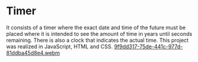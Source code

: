 # Timer
It consists of a timer where the exact date and time of the future must be placed where it is intended to see the amount of time in years until seconds remaining.
There is also a clock that indicates the actual time. 
This project was realized in JavaScript, HTML and CSS.
[9f9dd317-75de-441c-977d-81ddba45d8e4.webm](https://user-images.githubusercontent.com/107824361/211951831-75dacd18-4325-4580-bcac-ebf8d4382158.webm)

